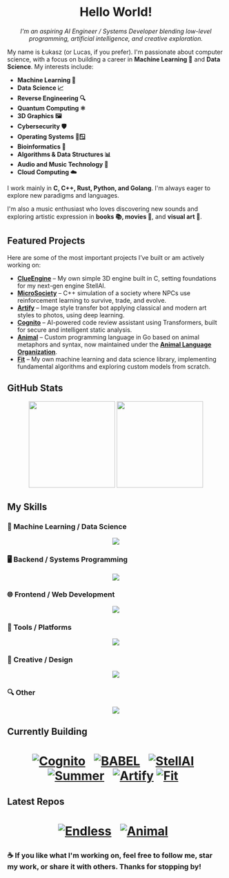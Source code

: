 <h1 align="center">Hello World!</h1>

<p align="center">
  <em>I'm an aspiring AI Engineer / Systems Developer blending low-level programming, artificial intelligence, and creative exploration.</em>
</p>

My name is Łukasz (or Lucas, if you prefer). I'm passionate about computer science, with a focus on building a career in **Machine Learning 🤖** and **Data Science**. My interests include:

- **Machine Learning 🤖**
- **Data Science 📈**
- **Reverse Engineering 🔍**
- **Quantum Computing ⚛️**
- **3D Graphics 🖼️**
- **Cybersecurity 🛡️**
- **Operating Systems 🐧🪟**
- **Bioinformatics 🧬**
- **Algorithms & Data Structures 📊**
- **Audio and Music Technology 🎵**
- **Cloud Computing ☁️**

I work mainly in **C, C++, Rust, Python, and Golang**. I'm always eager to explore new paradigms and languages.

I'm also a music enthusiast who loves discovering new sounds and exploring artistic expression in **books 📚, movies 🎥**, and **visual art 🎨**.

## Featured Projects

Here are some of the most important projects I’ve built or am actively working on:

- **[ClueEngine](https://github.com/Klus3kk/clueengine)** – My own simple 3D engine built in C, setting foundations for my next-gen engine StellAI.
- **[MicroSociety](https://github.com/Klus3kk/microsociety)** – C++ simulation of a society where NPCs use reinforcement learning to survive, trade, and evolve.
- **[Artify](https://github.com/Klus3kk/artify)** – Image style transfer bot applying classical and modern art styles to photos, using deep learning.
- **[Cognito](https://github.com/Klus3kk/cognito)** – AI-powered code review assistant using Transformers, built for secure and intelligent static analysis.
- **[Animal](https://github.com/animal-lang/animal)** – Custom programming language in Go based on animal metaphors and syntax, now maintained under the **[Animal Language Organization](https://github.com/animal-lang)**.
- **[Fit](https://github.com/Klus3kk/fit)** – My own machine learning and data science library, implementing fundamental algorithms and exploring custom models from scratch.

## GitHub Stats

<p align="center">
  <img height=200 src="https://github-readme-stats.vercel.app/api?username=Klus3kk&theme=tokyonight&hide=issues,contribs,prs" />
  <img height=200 src="https://github-readme-stats.vercel.app/api/top-langs?username=Klus3kk&layout=compact&langs_count=8&card_width=320&theme=tokyonight" />
</p>

## My Skills

### 🤖 Machine Learning / Data Science
<p align="center">
  <a href="https://skillicons.dev">
    <img src="https://skillicons.dev/icons?i=anaconda,sklearn,tensorflow,pytorch,opencv,r,py" />
  </a>
</p>

### 🖥️ Backend / Systems Programming
<p align="center">
  <a href="https://skillicons.dev">
    <img src="https://skillicons.dev/icons?i=c,cpp,go,cmake,nodejs,postgres,docker,bash" />
  </a>
</p>

### 🌐 Frontend / Web Development
<p align="center">
  <a href="https://skillicons.dev">
    <img src="https://skillicons.dev/icons?i=html,css,js,ts,react,nextjs,tailwind" />
  </a>
</p>

### 🧰 Tools / Platforms
<p align="center">
  <a href="https://skillicons.dev">
    <img src="https://skillicons.dev/icons?i=git,github,vscode,pycharm,visualstudio,aws,gcp,ubuntu,arch,linux" />
  </a>
</p>

### 🎨 Creative / Design
<p align="center">
  <a href="https://skillicons.dev">
    <img src="https://skillicons.dev/icons?i=blender,figma,ai,ps,pr,ae,ableton,xd" />
  </a>
</p>

### 🔍 Other
<p align="center">
  <a href="https://skillicons.dev">
    <img src="https://skillicons.dev/icons?i=latex,regex,flutter,dart,unreal,unity,kali,emacs" />
  </a>
</p>



## Currently Building

<h1 align="center"><a href="https://github.com/Klus3kk/github-readme-stats">

[![Cognito](https://github-readme-stats.vercel.app/api/pin/?username=Klus3kk&repo=cognito&bg_color=0d1116&title_color=325aa8&text_color=a4aacb&icon_color=007ec6)](https://github.com/Klus3kk/cognito) &nbsp;
[![BABEL](https://github-readme-stats.vercel.app/api/pin/?username=Klus3kk&repo=BABEL&bg_color=0d1116&title_color=325aa8&text_color=a4aacb&icon_color=007ec6)](https://github.com/Klus3kk/BABEL) &nbsp;
[![StellAI](https://github-readme-stats.vercel.app/api/pin/?username=Klus3kk&repo=stellai&bg_color=0d1116&title_color=325aa8&text_color=a4aacb&icon_color=007ec6)](https://github.com/Klus3kk/stellai) &nbsp;
[![Summer](https://github-readme-stats.vercel.app/api/pin/?username=Klus3kk&repo=summer&bg_color=0d1116&title_color=325aa8&text_color=a4aacb&icon_color=007ec6)](https://github.com/Klus3kk/summer) &nbsp;
[![Artify](https://github-readme-stats.vercel.app/api/pin/?username=Klus3kk&repo=artify&bg_color=0d1116&title_color=325aa8&text_color=a4aacb&icon_color=007ec6)](https://github.com/Klus3kk/artify)
[![Fit](https://github-readme-stats.vercel.app/api/pin/?username=Klus3kk&repo=fit&bg_color=0d1116&title_color=325aa8&text_color=a4aacb&icon_color=007ec6)](https://github.com/Klus3kk/fit) &nbsp;
</p>

## Latest Repos

<h1 align="center"><a href="https://github.com/Klus3kk/github-readme-stats">

[![Endless](https://github-readme-stats.vercel.app/api/pin/?username=Klus3kk&repo=endless&bg_color=0d1116&title_color=325aa8&text_color=a4aacb&icon_color=007ec6)](https://github.com/Klus3kk/endless) &nbsp;
[![Animal](https://github-readme-stats.vercel.app/api/pin/?username=Klus3kk&repo=animal&bg_color=0d1116&title_color=325aa8&text_color=a4aacb&icon_color=007ec6)](https://github.com/Klus3kk/animal) &nbsp;

</p>

### ☕ If you like what I'm working on, feel free to follow me, star my work, or share it with others. Thanks for stopping by!
